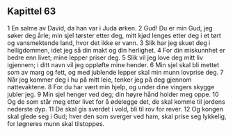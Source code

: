 ## Kapittel 63

1 En salme av David, da han var i Juda ørken.
2 Gud! Du er min Gud, jeg søker deg årle; min sjel tørster etter deg, mitt kjød lenges etter deg i et tørt og vansmektende land, hvor det ikke er vann.
3 Slik har jeg skuet deg i helligdommen, idet jeg så din makt og din herlighet.
4 For din miskunnhet er bedre enn livet; mine lepper priser deg.
5 Slik vil jeg love deg mitt liv igjennem; i ditt navn vil jeg oppløfte mine hender.
6 Min sjel skal bli mettet som av marg og fett, og med jublende lepper skal min munn lovprise deg.
7 Når jeg kommer deg i hu på mitt leie, tenker jeg på deg gjennom nattevaktene.
8 For du har vært min hjelp, og under dine vingers skygge jubler jeg.
9 Min sjel henger ved deg; din høyre hånd holder meg oppe.
10 Og de som står meg etter livet for å ødelegge det, de skal komme til jordens nederste dyp.
11 De skal gis sverdet i vold, bli til rov for rever.
12 Og kongen skal glede seg i Gud; hver den som sverger ved ham, skal prise seg lykkelig, for løgneres munn skal tilstoppes.
